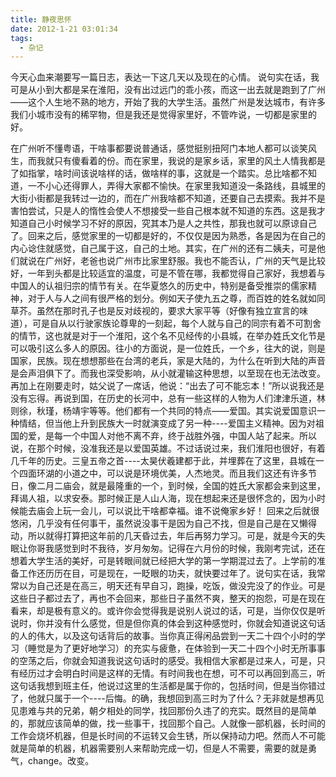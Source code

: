 ```yaml
---
title: 静夜思怀
date: 2012-1-21 03:01:34
tags:
  - 杂记
---
```


今天心血来潮要写一篇日志，表达一下这几天以及现在的心情。
说句实在话，我可是从小到大都是呆在淮阳，没有出过远门的乖小孩，而这一出去就是跑到了广州——这个人生地不熟的地方，开始了我的大学生活。虽然广州是发达城市，有许多我们小城市没有的稀罕物，但是我还是觉得家里好，不管咋说，一切都是家里的好。
<!--more-->
在广州听不懂粤语，干啥事都要说普通话，感觉挺别扭阿门本地人都可以谈笑风生，而我就只有傻看着的份。而在家里，我说的是家乡话，家里的风土人情我都是了如指掌，啥时间该说啥样的话，做啥样的事，这就是一个踏实。总比啥都不知道，一不小心还得罪人，弄得大家都不愉快。在家里我知道没一条路线，县城里的大街小街都是我转过一边的，而在广州我啥都不知道，还要自己去摸索。我并不是害怕尝试，只是人的惰性会使人不想接受一些自己根本就不知道的东西。这是我才知道自己小时候学习不好的原因，究其本乃是人之共性，那我也就可以原谅自己了。回来之后，感觉家里的一切都是好的，不仅仅是因为熟悉，各是因为在自己的内心谂住就感觉，自己属于这，自己的土地。其实，在广州的还有二姨夫，可是他们就说在广州好，老爸也说广州市比家里舒服。我也不能否认，广州的天气是比较好，一年到头都是比较适宜的温度，可是不管在哪，我都觉得自己家好，我想着与中国人的认祖归宗的情节有关。在华夏悠久的历史中，特别是备受推崇的儒家精神，对于人与人之间有很严格的划分。例如天子使九五之尊，而百姓的姓名就如同草芥。虽然在那时孔子也是反对歧视的，要求大家平等（好像有独立宣言的味道），可是自从以行驶家族论尊卑的一刻起，每个人就与自己的同宗有着不可割舍的情节，这也就是对于一个淮阳，这个名不见经传的小县城，在举办姓氏文化节是可以吸引这么多人的原因。往小的方面说，是一位姓氏，一个乡，往大的说，则是国家，民族。现在想想那些在台湾的老兵，家是大陆的，为什么在听到大陆的声音是会声泪俱下了。而我也深受影响，从小就灌输这种思想，以至现在也无法改变。再加上在刚要走时，姑父说了一席话，他说：“出去了可不能忘本！”所以说我还是没有忘得。再说到国，在历史的长河中，总有一些这样的人物为人们津津乐道，林则徐，秋瑾，杨靖宇等等。他们都有一个共同的特点——爱国。其实说爱国意识一种情结，但当他上升到民族大一时就演变成了另一种----爱国主义精神。因为对祖国的爱，是每一个中国人对他不离不弃，终于战胜外强，中国人站了起来。所以说，在那个时候，没准我还是以爱国英雄。不过话说过来，我们淮阳也很好，有着几千年的历史。三皇五帝之首----太昊伏羲建都于此，并埋葬在了这里，县城在一个四面环湖的小道之中，可以说是环境优美，人杰地灵。而且我们这还有许多节日，像二月二庙会，就是最隆重的一个，到时候，全国的姓氏大家都会来到这里，拜谒人祖，以求安泰。那时候正是人山人海，现在想起来还是很怀念的，因为小时候能去庙会上玩一会儿，可以说比干啥都幸福。谁不说俺家乡好！
回来之后就很悠闲，几乎没有任何事干，虽然说没事干是因为自己不找，但是自己是在又懒得动，所以就得打算把这年前的几天昏过去，年后再努力学习。可是，就是今天的失眠让你哥我感觉到时不我待，岁月匆匆。记得在六月份的时候，我刚考完试，还在想着大学生活的美好，可是转眼间就已经把大学的第一学期混过去了。上学前的准备工作还历历在目，可是现在，一眨眼的功夫，就快要过年了。说句实在话，我常常以为自己还是在高三，明天还有早自习，跑操，吃饭，做没完没了的作业。可是这些日子都过去了，再也不会回来，那些日子虽然不爽，整天的抱怨，可是在现在看来，却是极有意义的。或许你会觉得我是说别人说过的话，可是，当你仅仅是听说时，你并没有什么感觉，但是但你真的体会到这种感觉时，你就会知道说这句话的人的伟大，以及这句话背后的故事。当你真正得闲品尝到一天二十四个小时的学习（睡觉是为了更好地学习）的充实与疲惫，在体验到一天二十四个小时无所事事的空荡之后，你就会知道我说这句话时的感受。我相信大家都是过来人，可是，只有经历过才会明白时间是这样的无情。有时间我也在想，可不可以再回到高三，听这句话我想到班主任，他说过这里的生活都是属于你的，包括时间，但是当你错过了，他就只属于一个----后悔。的确，我想回到高三时为了什么？无非就是想再见见患难与共的兄弟，朝夕相处的同学，找回那份久违了的充实。既然目的是简单的，那就应该简单的做，找一些事干，找回那个自己。人就像一部机器，长时间的工作会烧坏机器，但是长时间的不运转又会生锈，所以保持动力吧。然而人不可能就是简单的机器，机器需要别人来帮助完成一切，但是人不需要，需要的就是勇气，change。改变。

